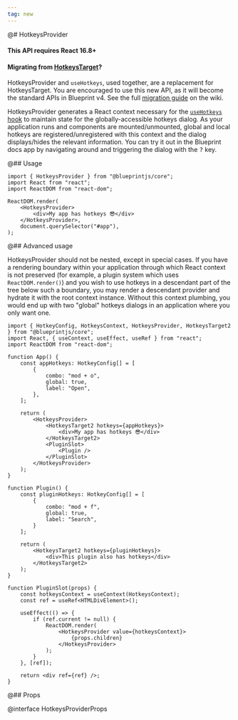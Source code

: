 ```yaml
---
tag: new
---
```


@# HotkeysProvider

<div class="@ns-callout @ns-intent-warning @ns-icon-warning-sign">
    <h4 class="@ns-heading">This API requires React 16.8+</h4>
</div>

<div class="@ns-callout @ns-intent-primary @ns-icon-info-sign">
    <h4 class="@ns-heading">

Migrating from [HotkeysTarget](#core/components/hotkeys)?

</h4>

HotkeysProvider and `useHotkeys`, used together, are a replacement for HotkeysTarget.
You are encouraged to use this new API, as it will become the standard APIs in Blueprint v4.
See the full [migration guide](https://github.com/palantir/blueprint/wiki/useHotkeys-migration)
on the wiki.

</div>

HotkeysProvider generates a React context necessary for the [`useHotkeys` hook](#core/hooks/use-hotkeys)
to maintain state for the globally-accessible hotkeys dialog. As your application runs and components
are mounted/unmounted, global and local hotkeys are registered/unregistered with this context and
the dialog displays/hides the relevant information. You can try it out in the Blueprint docs app
by navigating around and triggering the dialog with the <kbd>?</kbd> key.

@## Usage

```tsx
import { HotkeysProvider } from "@blueprintjs/core";
import React from "react";
import ReactDOM from "react-dom";

ReactDOM.render(
    <HotkeysProvider>
        <div>My app has hotkeys 😎</div>
    </HotkeysProvider>,
    document.querySelector("#app"),
);
```

@## Advanced usage

HotkeysProvider should not be nested, except in special cases. If you have a rendering boundary within your application
through which React context is not preserved (for example, a plugin system which uses `ReactDOM.render()`) and you wish
to use hotkeys in a descendant part of the tree below such a boundary, you may render a descendant provider and hydrate it
with the root context instance. Without this context plumbing, you would end up with two "global" hotkeys dialogs in an
application where you only want one.

```tsx
import { HotkeyConfig, HotkeysContext, HotkeysProvider, HotkeysTarget2 } from "@blueprintjs/core";
import React, { useContext, useEffect, useRef } from "react";
import ReactDOM from "react-dom";

function App() {
    const appHotkeys: HotkeyConfig[] = [
        {
            combo: "mod + o",
            global: true,
            label: "Open",
        },
    ];

    return (
        <HotkeysProvider>
            <HotkeysTarget2 hotkeys={appHotkeys}>
                <div>My app has hotkeys 😎</div>
            </HotkeysTarget2>
            <PluginSlot>
                <Plugin />
            </PluginSlot>
        </HotkeysProvider>
    );
}

function Plugin() {
    const pluginHotkeys: HotkeyConfig[] = [
        {
            combo: "mod + f",
            global: true,
            label: "Search",
        }
    ];

    return (
        <HotkeysTarget2 hotkeys={pluginHotkeys}>
            <div>This plugin also has hotkeys</div>
        </HotkeysTarget2>
    );
}

function PluginSlot(props) {
    const hotkeysContext = useContext(HotkeysContext);
    const ref = useRef<HTMLDivElement>();

    useEffect(() => {
        if (ref.current != null) {
            ReactDOM.render(
                <HotkeysProvider value={hotkeysContext}>
                    {props.children}
                </HotkeysProvider>
            );
        }
    }, [ref]);

    return <div ref={ref} />;
}
```

@## Props

@interface HotkeysProviderProps
